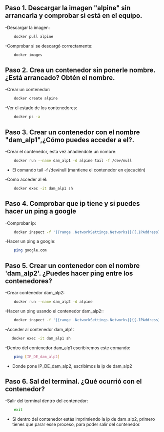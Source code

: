 ## Paso 1. Descargar la imagen "alpine" sin arrancarla y comprobar si está en el equipo.

-Descargar la imagen: 

```bash
    docker pull alpine
```

-Comprobar si se descargó correctamente: 

```bash
    docker images
```

## Paso 2. Crea un contenedor sin ponerle nombre.¿Está arrancado? Obtén el nombre.

-Crear un contenedor:

```bash
    docker create alpine
```
-Ver el estado de los contenedores:

```bash
    docker ps -a
```

## Paso 3. Crear un contenedor con el nombre "dam_alp1",¿Cómo puedes acceder a el?.

-Crear el contenedor, esta vez añadiendole un nombre:

```bash
    docker run --name dam_alp1 -d alpine tail -f /dev/null

```
* El comando tail -f /dev/null (mantiene el contenedor en ejecución)

-Como acceder al él:

```bash
    docker exec -it dam_alp1 sh
```

## Paso 4. Comprobar que ip tiene y si puedes hacer un ping a google

-Comprobar ip:

```bash
    docker inspect -f '{{range .NetworkSettings.Networks}}{{.IPAddress}}{{end}}' dam_alp1
```

-Hacer un ping a google:

```bash
    ping google.com
```
## Paso 5. Crear un contenedor con el nombre 'dam_alp2'. ¿Puedes hacer ping entre los contenedores?

-Crear contenedor dam_alp2:

```bash
    docker run --name dam_alp2 -d alpine
```
-Hacer un ping usando el contenedor dam_alp2::

```bash
    docker inspect -f '{{range .NetworkSettings.Networks}}{{.IPAddress}}{{end}}' dam_alp2
```
-Acceder al contenedor dam_alp1:

```bash
   docker exec -it dam_alp1 sh
```
-Dentro del contenedor dam_alp1 escribiremos este comando:

```bash
    ping [IP_DE_dam_alp2]
```
* Donde pone IP_DE_dam_alp2, escribimos la ip de dam_alp2

## Paso 6. Sal del terminal. ¿Qué ocurrió con el contenedor?

-Salir del terminal dentro del contenedor:

```bash
    exit
```
* Si dentro del contenedor estás imprimiendo la ip de dam_alp2, primero tienes que parar esse proceso, para poder salir del contenedor.



